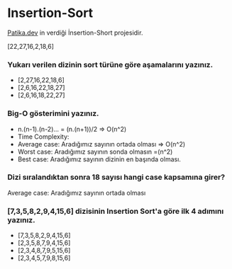 # Insertion-Sort
[Patika.dev](https://www.patika.dev) in verdiği İnsertion-Short projesidir.

[22,27,16,2,18,6] 

### Yukarı verilen dizinin sort türüne göre aşamalarını yazınız.

* [2,27,16,22,18,6]
* [2,6,16,22,18,27]
* [2,6,16,18,22,27]

### Big-O gösterimini yazınız.

- n.(n-1).(n-2)... = (n.(n+1))/2 => O(n^2)
- Time Complexity: 
- Average case: Aradığımız sayının ortada olması => O(n^2)
- Worst case: Aradığımız sayının sonda olmasın =(n^2)
- Best case: Aradığımız sayının dizinin en başında olması.

### Dizi sıralandıktan sonra 18 sayısı hangi case kapsamına girer?

Average case: Aradığımız sayının ortada olması

### [7,3,5,8,2,9,4,15,6] dizisinin Insertion Sort'a göre ilk 4 adımını yazınız.

* [7,3,5,8,2,9,4,15,6]
* [2,3,5,8,7,9,4,15,6]
* [2,3,4,8,7,9,5,15,6]
* [2,3,4,5,7,9,8,15,6]








